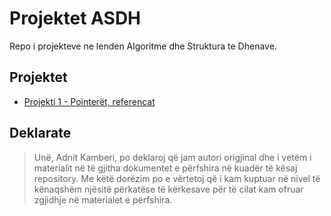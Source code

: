 # Projektet ASDH

Repo i projekteve ne lenden Algoritme dhe Struktura te Dhenave.

## Projektet

* [Projekti 1  - Pointerët, referencat](https://github.com/adnit/Projektet-ASDH/tree/master/Projekti%201)

## Deklarate
> Unë, Adnit Kamberi, po deklaroj që jam autori origjinal dhe i vetëm i materialit në të gjitha dokumentet e përfshira në kuadër të kësaj repository. Me këtë dorëzim po e vërtetoj që i kam kuptuar në nivel të kënaqshëm njësitë përkatëse të kërkesave për të cilat kam ofruar zgjidhje në materialet e përfshira. 
